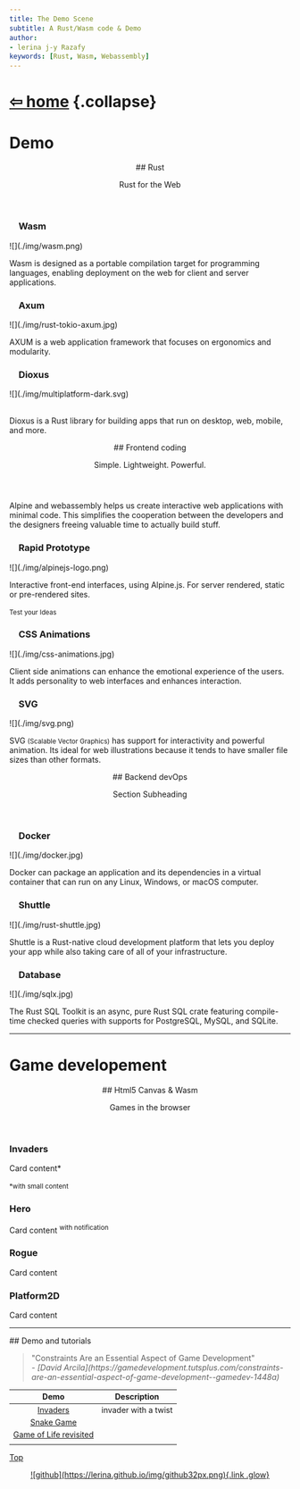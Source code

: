 ```yaml
---
title: The Demo Scene
subtitle: A Rust/Wasm code & Demo
author:
- lerina j-y Razafy
keywords: [Rust, Wasm, Webassembly]
---
```

<style>
:root{--color-bg: linear-gradient(45deg, #fafafa,#f3f3f3);}
nav {margin-bottom:-3em; }
</style>
<script defer src="https://cdn.jsdelivr.net/npm/alpinejs@3.13.10/dist/cdn.min.js"></script>

<main>

# <a href="../index.html">⇦ home</a> {.collapse}

# Demo

<section id="section-rust">
<header>
## Rust
<p>Rust for the Web</p>
</header>
<aside>
<h3 style="padding-left:1em; border: 2px solid var(--color-bg-secondary); border-radius: 4px;">Wasm</h3>
<p>
![](./img/wasm.png)
</p>
<p>Wasm is designed as a portable compilation target for programming languages, enabling deployment on the web for client and server applications.</p>
</aside>
<aside>
<h3 style="padding-left:1em; border: 2px solid var(--color-bg-secondary); border-radius: 4px;">Axum</h3>
<p>
![](./img/rust-tokio-axum.jpg)
</p>
<p>AXUM is a web application framework that focuses on ergonomics and modularity.</p>
</aside>
<aside>
<h3 style="padding-left:1em; border: 2px solid var(--color-bg-secondary); border-radius: 4px;">Dioxus</h3>
<p style="background-color: var(--color-text);">
![](./img/multiplatform-dark.svg)
</p>
<p><br/>Dioxus is a Rust library for building apps that run on desktop, web, mobile, and more.</p>
</aside>
</section>


<section id="section-frontend">
<header>
## Frontend coding

<p>Simple. Lightweight. Powerful.</p>
</header>
<p>Alpine and webassembly helps us create interactive web applications with minimal code.
This simplifies the cooperation between the developers and the designers freeing valuable time to actually build stuff.</p>
<div data-x-data="{ hello: &quot;world&quot; }">
<span data-x-text="hello"></span>
</div>
<aside>
<h3 style="padding-left:1em; border: 2px solid var(--color-bg-secondary); border-radius: 4px;">Rapid Prototype</h3>
<p>
![](./img/alpinejs-logo.png)
</p>
<p>Interactive front-end interfaces, using Alpine.js. For server rendered, static or pre-rendered sites.</p>
<p><small>Test your Ideas</small></p>
</aside>
<aside>
<h3 style="padding-left:1em; border: 2px solid var(--color-bg-secondary); border-radius: 4px;">CSS Animations</h3> <!-- https://coolcssanimation.com/ -->
<p>
![](./img/css-animations.jpg)
</p>
<p>Client side animations can enhance the emotional experience of the users. It adds personality to web interfaces and enhances interaction.</p>
</aside>
<aside>
<h3 style="padding-left:1em; border: 2px solid var(--color-bg-secondary); border-radius: 4px;">SVG </h3>
<p>
![](./img/svg.png)
</p>
<p>SVG <small>(Scalable Vector Graphics)</small> has support for interactivity and powerful animation. 
Its ideal for web illustrations because it tends to have smaller file sizes than other formats.</p>
</aside>
</section>

<section id="section-backend">
<header>
## Backend devOps
<p>Section Subheading</p>
</header>
<aside>
<h3 style="padding-left:1em; border: 2px solid var(--color-bg-secondary); border-radius: 4px;">Docker</h3>
<p>
![](./img/docker.jpg)
</p>
<p>Docker can package an application and its dependencies in a virtual container that can run on any Linux, Windows, or macOS computer.</p>
</aside>
<aside>
<h3 style="padding-left:1em; border: 2px solid var(--color-bg-secondary); border-radius: 4px;">Shuttle</h3>
<p>
![](./img/rust-shuttle.jpg)
</p>
<p>Shuttle is a Rust-native cloud development platform that lets you deploy your app while also taking care of all of your infrastructure.</p>
</aside>
<aside>
<h3 style="padding-left:1em; border: 2px solid var(--color-bg-secondary); border-radius: 4px;">Database</h3>
<p>
![](./img/sqlx.jpg)
</p>
<p>The Rust SQL Toolkit is an async, pure Rust SQL crate featuring compile-time checked queries with supports for PostgreSQL, MySQL, and SQLite.</p>
</aside>
</section>

---

# Game developement

<section id="section-games">
<header>
## Html5 Canvas & Wasm
<p>Games in the browser</p>
</header>
<aside>
<h3>Invaders</h3>
<p>Card content*</p>
<p><small>*with small content</small></p>
</aside>
<aside>
<h3>Hero</h3>
<p>Card content <sup>with notification</sup></p>
</aside>
<aside>
<h3>Rogue</h3>
<p>Card content</p>
</aside>
<aside>
<h3>Platform2D</h3>
<p>Card content</p>
</aside>
</section>

---

<section id="section-demo_games">
## Demo and tutorials

<br/>

<blockquote>
"Constraints Are an Essential Aspect of Game Development"
<footer><i>- [David Arcila](https://gamedevelopment.tutsplus.com/constraints-are-an-essential-aspect-of-game-development--gamedev-1448a)</i></footer>
</blockquote>

| Demo   | Description                 |
|:------:|-----------------------------|
| [Invaders](./invaders/index.html)    | invader with a twist | 
| [Snake Game](./)| |
| [Game of Life revisited](./)| |
| | |

</section>

<!--
<hr>
<article>
<h2>Left-aligned header</h2>
<p>Left-aligned paragraph</p>
<aside>
<p>Article callout</p>
</aside>
<ul>
<li>List item 1</li>
<li>List item 2</li>
</ul>


 
<figure>
<img alt="Stock photo" src="https://via.placeholder.com/1080x500?text=Amazing+stock+photo">
<figcaption><i>Image caption</i></figcaption>
</figure>

<article>
</main>

![cyclone season](../img/rain.jpg "Before the storm"){style="width:100%;height:20rem;"}

<main>


<hr>
<div>
<details>
<summary>Expandable title</summary>
<p>Revealed content</p>
</details>
<details>
<summary>Another expandable title</summary>
<p>More revealed content</p>
</details>
<br>
<p>Inline <code>code</code> snippets</p>
<pre>
<code>
// preformatted code block
</code>
</pre>
</div>
<hr>
-->

[Top](#TOC)



</main>
<header>
<footer>
  <a href="https://github.com/lerina" target="_blank" title="github">![github](https://lerina.github.io/img/github32px.png){.link .glow}
  </a>
</footer>
</header>
